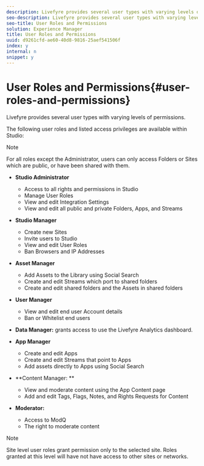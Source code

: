 ```yaml
---
description: Livefyre provides several user types with varying levels of permissions.
seo-description: Livefyre provides several user types with varying levels of permissions.
seo-title: User Roles and Permissions
solution: Experience Manager
title: User Roles and Permissions
uuid: d9261cfd-ae60-40d8-9816-25aef541506f
index: y
internal: n
snippet: y
---
```


# User Roles and Permissions{#user-roles-and-permissions}

Livefyre provides several user types with varying levels of permissions.

The following user roles and listed access privileges are available within Studio:

>[!NOTE]
>
>For all roles except the Administrator, users can only access Folders or Sites which are public, or have been shared with them.

* **Studio Administrator**

    * Access to all rights and permissions in Studio
    * Manage User Roles
    * View and edit Integration Settings
    * View and edit all public and private Folders, Apps, and Streams

* **Studio Manager**

    * Create new Sites
    * Invite users to Studio
    * View and edit User Roles
    * Ban Browsers and IP Addresses

* **Asset Manager**

    * Add Assets to the Library using Social Search
    * Create and edit Streams which port to shared folders
    * Create and edit shared folders and the Assets in shared folders

* **User Manager**

    * View and edit end user Account details
    * Ban or Whitelist end users

* **Data Manager:** grants access to use the Livefyre Analytics dashboard.
* **App Manager**

    * Create and edit Apps
    * Create and edit Streams that point to Apps
    * Add assets directly to Apps using Social Search

* **Content Manager: **

    * View and moderate content using the App Content page
    * Add and edit Tags, Flags, Notes, and Rights Requests for Content

* **Moderator:**

    * Access to ModQ 
    * The right to moderate content

>[!NOTE]
>
>Site level user roles grant permission only to the selected site. Roles granted at this level will have not have access to other sites or networks.

